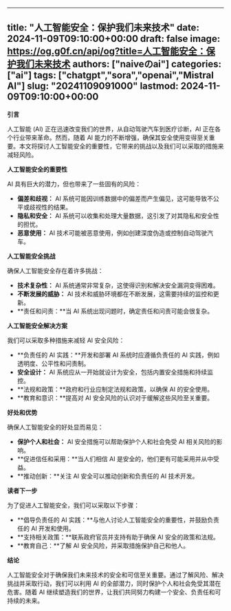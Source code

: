 
---
title: "人工智能安全：保护我们未来技术"
date: 2024-11-09T09:10:00+00:00
draft: false
image: https://og.g0f.cn/api/og?title=人工智能安全：保护我们未来技术
authors: ["naiveのai"]
categories: ["ai"]
tags: ["chatgpt","sora","openai","Mistral AI"]
slug: "20241109091000"
lastmod: 2024-11-09T09:10:00+00:00
---
**引言**

人工智能 (AI) 正在迅速改变我们的世界，从自动驾驶汽车到医疗诊断，AI 正在各个行业带来革命。然而，随着 AI 能力的不断增强，确保其安全使用变得至关重要。本文将探讨人工智能安全的重要性，它带来的挑战以及我们可以采取的措施来减轻风险。

**人工智能安全的重要性**

AI 具有巨大的潜力，但也带来了一些固有的风险：

* **偏差和歧视：** AI 系统可能因训练数据中的偏差而产生偏见，这可能导致不公平或歧视性的结果。
* **隐私和安全：** AI 系统可以收集和处理大量数据，这引发了对其隐私和安全性的担忧。
* **恶意使用：** AI 技术可能被恶意使用，例如创建深度伪造或控制自动驾驶汽车。

**人工智能安全挑战**

确保人工智能安全存在着许多挑战：

* **技术复杂性：** AI 系统通常非常复杂，这使得识别和解决安全漏洞变得困难。
* **不断发展的威胁：** AI 技术和威胁环境都在不断发展，这需要持续的监控和更新。
* **责任和问责：**当 AI 系统出现问题时，确定责任和问责可能会很复杂。

**人工智能安全解决方案**

我们可以采取多种措施来减轻 AI 安全风险：

* **负责任的 AI 实践：**开发和部署 AI 系统时应遵循负责任的 AI 实践，例如透明度、公平性和问责制。
* **安全设计：** AI 系统应从一开始就设计为安全，包括内置安全措施和持续监控。
* **法规和政策：**政府和行业应制定法规和政策，以确保 AI 的安全使用。
* **教育和意识：**提高对 AI 安全风险的认识对于缓解这些风险至关重要。

**好处和优势**

确保人工智能安全的好处显而易见：

* **保护个人和社会：** AI 安全措施可以帮助保护个人和社会免受 AI 相关风险的影响。
* **促进信任和采用：**当人们相信 AI 是安全的，他们更有可能采用并从中受益。
* **推动创新：**关注 AI 安全可以推动创新和负责任的 AI 技术开发。

**读者下一步**

为了促进人工智能安全，我们可以采取以下步骤：

* **倡导负责任的 AI 实践：**与他人讨论人工智能安全的重要性，并鼓励负责任的 AI 开发和使用。
* **支持相关政策：**联系政府官员并支持有助于确保 AI 安全的政策和法规。
* **教育自己：**了解 AI 安全风险，并采取措施保护自己和他人。

**结论**

人工智能安全对于确保我们未来技术的安全和可信至关重要。通过了解风险、解决挑战并采取行动，我们可以利用 AI 的全部潜力，同时保护个人和社会免受其潜在危害。随着 AI 继续塑造我们的世界，让我们共同努力构建一个安全、负责任和可持续的未来。
